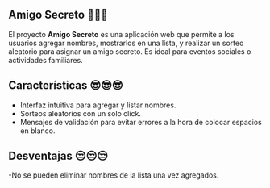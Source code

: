 ## Amigo Secreto 🤫🤫🤫
El proyecto **Amigo Secreto** es una aplicación web que permite a los usuarios agregar nombres, mostrarlos en una lista, y realizar un sorteo aleatorio para asignar un amigo secreto. 
Es ideal para eventos sociales o actividades familiares.

## Características 😎😎😎
- Interfaz intuitiva para agregar y listar nombres.
- Sorteos aleatorios con un solo click.
- Mensajes de validación para evitar errores a la hora de colocar espacios en blanco.

## Desventajas 😒😒😒
-No se pueden eliminar nombres de la lista una vez agregados.
